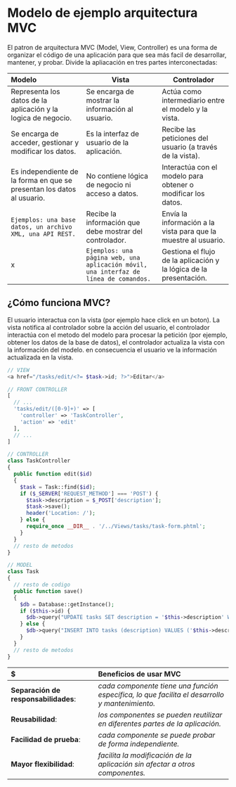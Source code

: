 # Modelo de ejemplo arquitectura MVC

El patron de arquitectura MVC (Model, View, Controller) es una forma de organizar el código de una aplicación para que sea más facil de desarrollar, mantener, y probar. Divide la apliacación en tres partes interconectadas:

| Modelo                                                                 | Vista                                                                                | Controlador                                                        |
| :--------------------------------------------------------------------- | ------------------------------------------------------------------------------------ | ------------------------------------------------------------------ |
| Representa los datos de la aplicación y la logica de negocio.          | Se encarga de mostrar la información al usuario.                                     | Actúa como intermediario entre el modelo y la vista.               |
| Se encarga de acceder, gestionar y modificar los datos.                | Es la interfaz de usuario de la aplicación.                                          | Recibe las peticiones del usuario (a través de la vista).          |
| Es independiente de la forma en que se presentan los datos al usuario. | No contiene lógica de negocio ni acceso a datos.                                     | Interactúa con el modelo para obtener o modificar los datos.       |
| `Ejemplos: una base datos, un archivo XML, una API REST.`              | Recibe la información que debe mostrar del controlador.                              | Envía la información a la vista para que la muestre al usuario.    |
| x                                                                      | `Ejemplos: una página web, una aplicación móvil, una interfaz de línea de comandos.` | Gestiona el flujo de la aplicación y la lógica de la presentación. |

## ¿Cómo funciona MVC?

El usuario interactua con la vista (por ejemplo hace click en un boton). La vista notifica al
controlador sobre la acción del usuario, el controlador interactúa con el metodo del modelo
para procesar la petición (por ejemplo, obtener los datos de la base de datos), el controlador
actualiza la vista con la información del modelo. en consecuencia el usuario ve la información actualizada en la vista.

```php
// VIEW
<a href="/tasks/edit/<?= $task->id; ?>">Editar</a>
```

```php
// FRONT CONTROLLER
[
  // ...
  'tasks/edit/([0-9]+)' => [
    'controller' => 'TaskController',
    'action' => 'edit'
  ],
  // ...
]
```

```php
// CONTROLLER
class TaskController
{
  public function edit($id)
  {
    $task = Task::find($id);
    if ($_SERVER['REQUEST_METHOD'] === 'POST') {
      $task->description = $_POST['description'];
      $task->save();
      header('Location: /');
    } else {
      require_once __DIR__ . '/../Views/tasks/task-form.phtml';
    }
  }
  // resto de metodos
}

```

```php
// MODEL
class Task
{
  // resto de codigo
  public function save()
  {
    $db = Database::getInstance();
    if ($this->id) {
      $db->query("UPDATE tasks SET description = '$this->description' WHERE id = $this->id");
    } else {
      $db->query("INSERT INTO tasks (description) VALUES ('$this->description')");
    }
  }
  // resto de metodos
}
```

| $                                    | Beneficios de usar MVC                                                                         |
| :----------------------------------- | :--------------------------------------------------------------------------------------------- |
| **Separación de responsabilidades**: | _cada componente tiene una función específica, lo que facilita el desarrollo y mantenimiento._ |
| **Reusabilidad**:                    | _los componentes se pueden reutilizar en diferentes partes de la aplicación._                  |
| **Facilidad de prueba**:             | _cada componente se puede probar de forma independiente._                                      |
| **Mayor flexibilidad**:              | _facilita la modificación de la aplicación sin afectar a otros componentes._                   |
